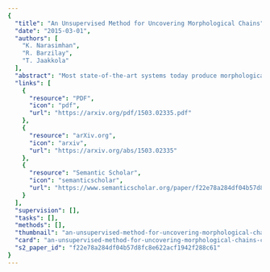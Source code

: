 ```yaml
---
{
  "title": "An Unsupervised Method for Uncovering Morphological Chains",
  "date": "2015-03-01",
  "authors": [
    "K. Narasimhan",
    "R. Barzilay",
    "T. Jaakkola"
  ],
  "abstract": "Most state-of-the-art systems today produce morphological analysis based only on orthographic patterns. In contrast, we propose a model for unsupervised morphological analysis that integrates orthographic and semantic views of words. We model word formation in terms of morphological chains, from base words to the observed words, breaking the chains into parent-child relations. We use log-linear models with morpheme and word-level features to predict possible parents, including their modifications, for each word. The limited set of candidate parents for each word render contrastive estimation feasible. Our model consistently matches or outperforms five state-of-the-art systems on Arabic, English and Turkish.",
  "links": [
    {
      "resource": "PDF",
      "icon": "pdf",
      "url": "https://arxiv.org/pdf/1503.02335.pdf"
    },
    {
      "resource": "arXiv.org",
      "icon": "arxiv",
      "url": "https://arxiv.org/abs/1503.02335"
    },
    {
      "resource": "Semantic Scholar",
      "icon": "semanticscholar",
      "url": "https://www.semanticscholar.org/paper/f22e78a284df04b57d8fc8e622acf1942f288c61"
    }
  ],
  "supervision": [],
  "tasks": [],
  "methods": [],
  "thumbnail": "an-unsupervised-method-for-uncovering-morphological-chains-thumb.jpg",
  "card": "an-unsupervised-method-for-uncovering-morphological-chains-card.jpg",
  "s2_paper_id": "f22e78a284df04b57d8fc8e622acf1942f288c61"
}
---
```


